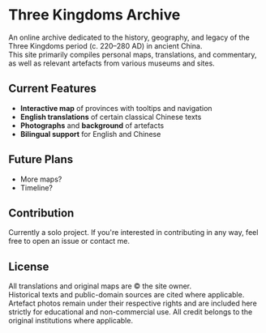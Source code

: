 # Three Kingdoms Archive

An online archive dedicated to the history, geography, and legacy of the Three Kingdoms period (c. 220–280 AD) in ancient China.  
This site primarily compiles personal maps, translations, and commentary, as well as relevant artefacts from various museums and sites.

## Current Features

-  **Interactive map** of provinces with tooltips and navigation
-  **English translations** of certain classical Chinese texts
-  **Photographs** and **background** of  artefacts
-  **Bilingual support** for English and Chinese

## Future Plans

- More maps?
- Timeline?

## Contribution

Currently a solo project. If you're interested in contributing in any way, feel free to open an issue or contact me.

## License

All translations and original maps are © the site owner.  
Historical texts and public-domain sources are cited where applicable.  
Artefact photos remain under their respective rights and are included here strictly for educational and non-commercial use. All credit belongs to the original institutions where applicable.
